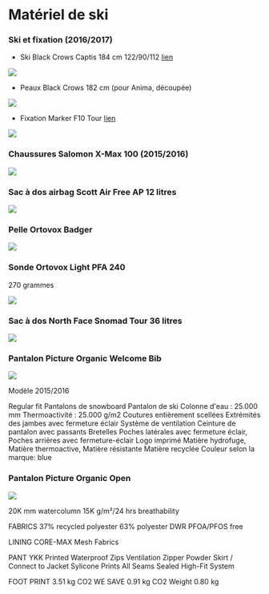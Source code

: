 # Matériel de ski

### Ski et fixation (2016/2017)

- Ski Black Crows Captis 184 cm 122/90/112 [lien](https://www.black-crows.com/captis-skis)

![](https://voyage.wains.be/library/images/ski/captis.png)

- Peaux Black Crows 182 cm (pour Anima, découpée)

![](https://voyage.wains.be/library/images/ski/skins.png)

- Fixation Marker F10 Tour [lien](http://marker.net/products/bindings/tour-f10.html)

![](https://voyage.wains.be/library/images/ski/marker.png)

### Chaussures Salomon X-Max 100 (2015/2016)

![](https://voyage.wains.be/library/images/ski/salomon-x100.jpg)

### Sac à dos airbag Scott Air Free AP 12 litres

![](https://voyage.wains.be/library/images/ski/airbag.jpg)

### Pelle Ortovox Badger

![](https://voyage.wains.be/library/images/ski/pelle.jpg)

### Sonde Ortovox Light PFA 240

270 grammes

![](https://voyage.wains.be/library/images/ski/sonde.jpg)

### Sac à dos North Face Snomad Tour 36 litres

![](https://voyage.wains.be/library/images/ski/northface-snomad-tour.jpg)

### Pantalon Picture Organic Welcome Bib

![](https://voyage.wains.be/library/images/ski/picture-welcome.jpg)

Modèle 2015/2016

Regular fit
Pantalons de snowboard
Pantalon de ski
Colonne d'eau : 25.000 mm
Thermoactivité : 25.000 g/m2
Coutures entièrement scellées
Extrémités des jambes avec fermeture éclair
Système de ventilation
Ceinture de pantalon avec passants
Bretelles
Poches latérales avec fermeture éclair, Poches arrières avec fermeture-éclair
Logo imprimé
Matière hydrofuge, Matière thermoactive, Matière résistante
Matière recyclée
Couleur selon la marque: blue


### Pantalon Picture Organic Open

![](https://voyage.wains.be/library/images/skipant.jpg)

20K mm watercolumn
15K g/m²/24 hrs breathability

FABRICS
37% recycled polyester
63% polyester
DWR PFOA/PFOS free

LINING
CORE-MAX Mesh Fabrics

PANT
YKK Printed Waterproof Zips
Ventilation Zipper
Powder Skirt / Connect to Jacket
Sylicone Prints
All Seams Sealed
High-Fit System

FOOT PRINT
3.51 kg CO2
WE SAVE
0.91 kg CO2
Weight
0.80 kg